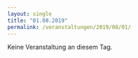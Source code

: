```yaml
---
layout: single
title: "01.08.2019"
permalink: /veranstaltungen/2019/08/01/
---
```


Keine Veranstaltung an diesem Tag.

